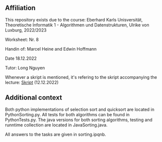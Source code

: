 ## Affiliation

This repository exists due to the course: Eberhard Karls Unisversität, Theoretische Informatik 1 - Algorithmen und Datenstrukturen, Ulrike von Luxburg, 2022/2023

Worksheet: Nr. 8

Handin of: Marcel Heine and Edwin Hoffmann

Date 18.12.2022

Tutor: Long Nguyen

Whenever a skript is mentioned, it's refering to the skript accompanying the lecture: [Skript](http://www.tml.cs.uni-tuebingen.de/teaching/2022_algorithmen/downloads_protected/vorlesung_main.pdf) (12.12.2022)

## Additional context

Both python implementations of selection sort and quicksort are located in PythonSorting.py.
All tests for both algorithms can be found in PythonTests.py.
The java versions for both sorting algorithms, testing and runntime collection are located in JavaSorting.java.

All answers to the tasks are given in sorting.ipqnb.





